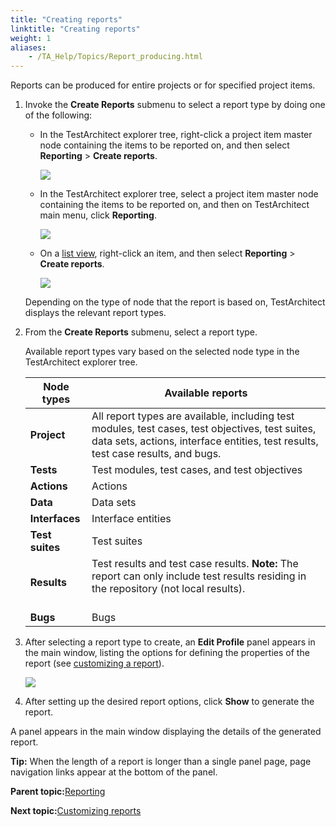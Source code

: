```yaml
--- 
title: "Creating reports"
linktitle: "Creating reports"
weight: 1
aliases: 
    - /TA_Help/Topics/Report_producing.html
---
```


Reports can be produced for entire projects or for specified project items.

1.  Invoke the **Create Reports** submenu to select a report type by doing one of the following:

    -   In the TestArchitect explorer tree, right-click a project item master node containing the items to be reported on, and then select **Reporting** \> **Create reports**.

        ![](/images//Images/Project_reporting.png)

    -   In the TestArchitect explorer tree, select a project item master node containing the items to be reported on, and then on TestArchitect main menu, click **Reporting**.

        ![](/images//Images/TA_main_menu_reporting.png)

    -   On a [list view](/TA_Help/Topics/Projects_and_tests_list_view.html), right-click an item, and then select **Reporting** \> **Create reports**.

        ![](/images//Images/list_view_reporting.png)

    Depending on the type of node that the report is based on, TestArchitect displays the relevant report types.

2.  From the **Create Reports** submenu, select a report type.

    Available report types vary based on the selected node type in the TestArchitect explorer tree.

    |Node types|Available reports|
    |----------|-----------------|
    |****Project****|All report types are available, including test modules, test cases, test objectives, test suites, data sets, actions, interface entities, test results, test case results, and bugs.|
    |****Tests****|Test modules, test cases, and test objectives|
    |****Actions****|Actions|
    |****Data****|Data sets|
    |****Interfaces****|Interface entities|
    |****Test suites****|Test suites|
    |****Results****|Test results and test case results. **Note:** The report can only include test results residing in the repository \(not local results\).<br><br>|<br>
    |****Bugs****|Bugs|

3.  After selecting a report type to create, an **Edit Profile** panel appears in the main window, listing the options for defining the properties of the report \(see [customizing a report](/TA_Help/Topics/Report_customizing.html)\).

    ![](/images//Images/Edit_profile_panel.png)

4.  After setting up the desired report options, click **Show** to generate the report.


A panel appears in the main window displaying the details of the generated report.

**Tip:** When the length of a report is longer than a single panel page, page navigation links appear at the bottom of the panel.

**Parent topic:**[Reporting](/TA_Help/Topics/Reporting_def.html)

**Next topic:**[Customizing reports](/TA_Help/Topics/Report_customizing.html)

